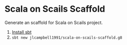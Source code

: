 # Scala on Scails Scaffold
Generate an scaffold for Scala on Scails project.

1. [Install sbt](http://www.scala-sbt.org/1.0/docs/Setup.html)
2. `sbt new jlcampbell1991/scala-on-scails-scaffold.g8`
